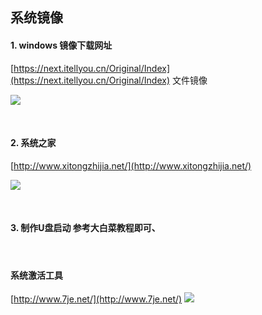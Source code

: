 ##  系统镜像

####  1. windows 镜像下载网址

[https://next.itellyou.cn/Original/Index](https://next.itellyou.cn/Original/Index)  文件镜像

![](https://img2020.cnblogs.com/blog/2113686/202108/2113686-20210803102249059-9455920.png)

</br>

####  2. 系统之家

[http://www.xitongzhijia.net/](http://www.xitongzhijia.net/)

![](https://img2020.cnblogs.com/blog/2113686/202108/2113686-20210803102353177-1587692123.png)

</br>

####  3. 制作U盘启动  参考大白菜教程即可、

</br>

####  系统激活工具
[http://www.7je.net/](http://www.7je.net/)
![](https://img2020.cnblogs.com/blog/2113686/202108/2113686-20210803151500404-103044861.png)



   